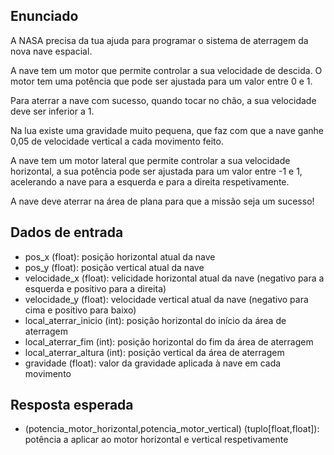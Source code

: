 ## Enunciado
A NASA precisa da tua ajuda para programar o sistema de aterragem da nova nave espacial.

A nave tem um motor que permite controlar a sua velocidade de descida. O motor tem uma potência que pode ser ajustada para um valor entre 0 e 1.

Para aterrar a nave com sucesso, quando tocar no chão, a sua velocidade deve ser inferior a 1.

Na lua existe uma gravidade muito pequena, que faz com que a nave ganhe 0,05 de velocidade vertical a cada movimento feito.

A nave tem um motor lateral que permite controlar a sua velocidade horizontal, a sua potência pode ser ajustada para um valor entre -1 e 1, acelerando a nave para a esquerda e para a direita respetivamente.

A nave deve aterrar na área de plana para que a missão seja um sucesso!

## Dados de entrada

- pos_x (float): posição horizontal atual da nave
- pos_y (float): posição vertical atual da nave
- velocidade_x (float): velicidade horizontal atual da nave (negativo para a esquerda e positivo para a direita)
- velocidade_y (float): velocidade vertical atual da nave (negativo para cima e positivo para baixo)
- local_aterrar_inicio (int): posição horizontal do início da área de aterragem
- local_aterrar_fim (int): posição horizontal do fim da área de aterragem
- local_aterrar_altura (int): posição vertical da área de aterragem
- gravidade (float): valor da gravidade aplicada à nave em cada movimento

## Resposta esperada

- (potencia_motor_horizontal,potencia_motor_vertical) (tuplo[float,float]): potência a aplicar ao motor horizontal e vertical respetivamente 

